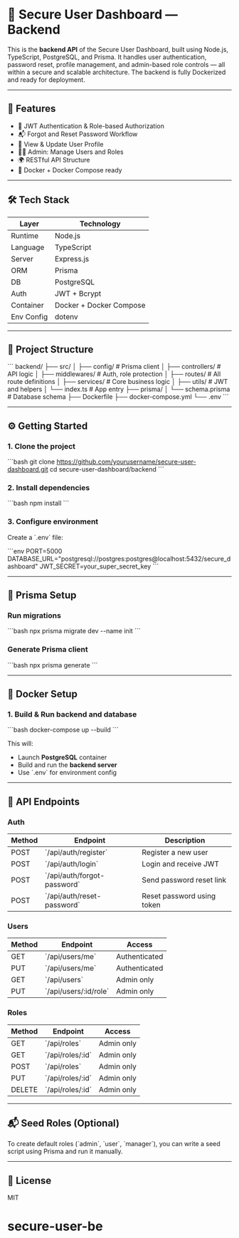 
# 🔐 Secure User Dashboard — Backend

This is the **backend API** of the Secure User Dashboard, built using Node.js, TypeScript, PostgreSQL, and Prisma. It handles user authentication, password reset, profile management, and admin-based role controls — all within a secure and scalable architecture. The backend is fully Dockerized and ready for deployment.

---

## 🚀 Features

- 🔐 JWT Authentication & Role-based Authorization
- 📬 Forgot and Reset Password Workflow
- 👤 View & Update User Profile
- 🧑‍💼 Admin: Manage Users and Roles
- 🌍 RESTful API Structure
- 🐳 Docker + Docker Compose ready

---

## 🛠️ Tech Stack

| Layer        | Technology           |
|--------------|----------------------|
| Runtime      | Node.js              |
| Language     | TypeScript           |
| Server       | Express.js           |
| ORM          | Prisma               |
| DB           | PostgreSQL           |
| Auth         | JWT + Bcrypt         |
| Container    | Docker + Docker Compose |
| Env Config   | dotenv               |

---

## 📁 Project Structure

\`\`\`
backend/
├── src/
│   ├── config/            # Prisma client
│   ├── controllers/       # API logic
│   ├── middlewares/       # Auth, role protection
│   ├── routes/            # All route definitions
│   ├── services/          # Core business logic
│   ├── utils/             # JWT and helpers
│   └── index.ts           # App entry
├── prisma/
│   └── schema.prisma      # Database schema
├── Dockerfile
├── docker-compose.yml
└── .env
\`\`\`

---

## ⚙️ Getting Started

### 1. Clone the project

\`\`\`bash
git clone https://github.com/yourusername/secure-user-dashboard.git
cd secure-user-dashboard/backend
\`\`\`

### 2. Install dependencies

\`\`\`bash
npm install
\`\`\`

### 3. Configure environment

Create a \`.env\` file:

\`\`\`env
PORT=5000
DATABASE_URL="postgresql://postgres:postgres@localhost:5432/secure_dashboard"
JWT_SECRET=your_super_secret_key
\`\`\`

---

## 🧱 Prisma Setup

### Run migrations

\`\`\`bash
npx prisma migrate dev --name init
\`\`\`

### Generate Prisma client

\`\`\`bash
npx prisma generate
\`\`\`

---

## 🐳 Docker Setup

### 1. Build & Run backend and database

\`\`\`bash
docker-compose up --build
\`\`\`

This will:
- Launch **PostgreSQL** container
- Build and run the **backend server**
- Use \`.env\` for environment config

---

## 🔐 API Endpoints

### Auth

| Method | Endpoint                     | Description                 |
|--------|------------------------------|-----------------------------|
| POST   | \`/api/auth/register\`         | Register a new user         |
| POST   | \`/api/auth/login\`            | Login and receive JWT       |
| POST   | \`/api/auth/forgot-password\`  | Send password reset link    |
| POST   | \`/api/auth/reset-password\`   | Reset password using token  |

### Users

| Method | Endpoint                 | Access         |
|--------|--------------------------|----------------|
| GET    | \`/api/users/me\`          | Authenticated  |
| PUT    | \`/api/users/me\`          | Authenticated  |
| GET    | \`/api/users\`             | Admin only     |
| PUT    | \`/api/users/:id/role\`    | Admin only     |

### Roles

| Method | Endpoint             | Access      |
|--------|----------------------|-------------|
| GET    | \`/api/roles\`         | Admin only  |
| GET    | \`/api/roles/:id\`     | Admin only  |
| POST   | \`/api/roles\`         | Admin only  |
| PUT    | \`/api/roles/:id\`     | Admin only  |
| DELETE | \`/api/roles/:id\`     | Admin only  |

---

## 📬 Seed Roles (Optional)

To create default roles (\`admin\`, \`user\`, \`manager\`), you can write a seed script using Prisma and run it manually.

---

## 📄 License

MIT
# secure-user-be
